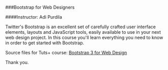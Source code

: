 
###Bootstrap for Web Designers

####Instructor: Adi Purdila

Twitter's Bootstrap is an excellent set of carefully crafted user interface elements, layouts and JavaScript tools, easily available to use in your next web design project. In this course you'll learn everything you need to know in order to get started with Bootstrap.

Source files for Tuts+ course: [Bootstrap 3 for Web Design](https://webdesign.tutsplus.com/courses/bootstrap-3-for-web-design)

Thank you.
